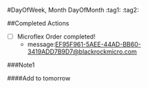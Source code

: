 #DayOfWeek, Month DayOfMonth
:tag1: :tag2:

##Completed Actions

- [ ] Microflex Order completed!
  - message:<EF95F961-5AEE-44AD-BB60-3419ADD7B9D7@blackrockmicro.com>

###Note1

####Add to tomorrow


